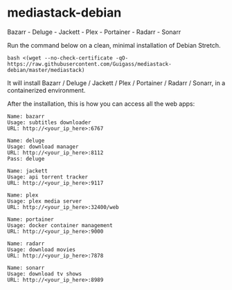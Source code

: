 # mediastack-debian
Bazarr - Deluge - Jackett - Plex - Portainer - Radarr - Sonarr

Run the command below on a clean, minimal installation of Debian Stretch.
```
bash <(wget --no-check-certificate -qO- https://raw.githubusercontent.com/Guigass/mediastack-debian/master/mediastack)
```
It will install Bazarr / Deluge / Jackett / Plex / Portainer / Radarr / Sonarr, in a containerized environment.

After the installation, this is how you can access all the web apps:
```
Name: bazarr
Usage: subtitles downloader
URL: http://<your_ip_here>:6767
```
```
Name: deluge
Usage: download manager
URL: http://<your_ip_here>:8112
Pass: deluge
```
```
Name: jackett
Usage: api torrent tracker
URL: http://<your_ip_here>:9117
```
```
Name: plex
Usage: plex media server
URL: http://<your_ip_here>:32400/web
```
```
Name: portainer
Usage: docker container management
URL: http://<your_ip_here>:9000
```
```
Name: radarr
Usage: download movies
URL: http://<your_ip_here>:7878
```
```
Name: sonarr
Usage: download tv shows
URL: http://<your_ip_here>:8989
```
